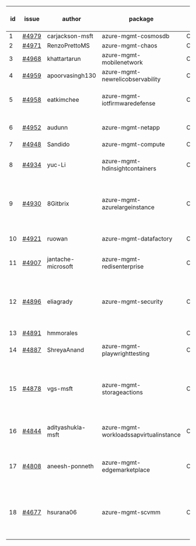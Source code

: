 | id | issue | author | package | assignee | bot advice | created date of issue | target release date | date from target |
| ------ | ------ | ------ | ------ | ------ | ------ | ------ | ------ | :-----: |
| 1 | [#4979](https://github.com/Azure/sdk-release-request/issues/4979) | carjackson-msft | azure-mgmt-cosmosdb | ChenxiJiang333 |  | 02-22 | 03-22 |  |
| 2 | [#4971](https://github.com/Azure/sdk-release-request/issues/4971) | RenzoPrettoMS | azure-mgmt-chaos | ChenxiJiang333 |  | 02-21 | 03-22 |  |
| 3 | [#4968](https://github.com/Azure/sdk-release-request/issues/4968) | khattartarun | azure-mgmt-mobilenetwork | ChenxiJiang333 |  | 02-20 | 03-22 |  |
| 4 | [#4959](https://github.com/Azure/sdk-release-request/issues/4959) | apoorvasingh130 | azure-mgmt-newrelicobservability | ChenxiJiang333 | new comment. | 02-19 | 03-22 |  |
| 5 | [#4958](https://github.com/Azure/sdk-release-request/issues/4958) | eatkimchee | azure-mgmt-iotfirmwaredefense | ChenxiJiang333 | new comment. FirstGA HoldOn | 02-17 | 03-22 |  |
| 6 | [#4952](https://github.com/Azure/sdk-release-request/issues/4952) | audunn | azure-mgmt-netapp | ChenxiJiang333 | Attention to inconsistent tag HoldOn | 02-16 | 03-22 |  |
| 7 | [#4948](https://github.com/Azure/sdk-release-request/issues/4948) | Sandido | azure-mgmt-compute | ChenxiJiang333 |  | 02-15 | 03-22 |  |
| 8 | [#4934](https://github.com/Azure/sdk-release-request/issues/4934) | yuc-Li | azure-mgmt-hdinsightcontainers | ChenxiJiang333 | close to release date.  HoldOn | 02-01 | 02-23 | 0 |
| 9 | [#4930](https://github.com/Azure/sdk-release-request/issues/4930) | 8Gitbrix | azure-mgmt-azurelargeinstance | ChenxiJiang333 | new comment. close to release date.  FirstBeta | 01-31 | 02-23 | 0 |
| 10 | [#4921](https://github.com/Azure/sdk-release-request/issues/4921) | ruowan | azure-mgmt-datafactory | ChenxiJiang333 | close to release date.  | 01-26 | 02-23 | 0 |
| 11 | [#4907](https://github.com/Azure/sdk-release-request/issues/4907) | jantache-microsoft | azure-mgmt-redisenterprise | ChenxiJiang333 | close to release date.  | 01-22 | 02-23 | 0 |
| 12 | [#4896](https://github.com/Azure/sdk-release-request/issues/4896) | eliagrady | azure-mgmt-security | ChenxiJiang333 | close to release date.  Attention to inconsistent tag MultiAPI HoldOn | 01-18 | 02-23 | 0 |
| 13 | [#4891](https://github.com/Azure/sdk-release-request/issues/4891) | hmmorales |  | ChenxiJiang333 |  | 01-16 |  | 0 |
| 14 | [#4887](https://github.com/Azure/sdk-release-request/issues/4887) | ShreyaAnand | azure-mgmt-playwrighttesting | ChenxiJiang333 | close to release date.  | 01-15 | 02-23 | 0 |
| 15 | [#4878](https://github.com/Azure/sdk-release-request/issues/4878) | vgs-msft | azure-mgmt-storageactions | ChenxiJiang333 | new comment. close to release date.  FirstBeta HoldOn | 01-09 | 02-23 | 0 |
| 16 | [#4844](https://github.com/Azure/sdk-release-request/issues/4844) | adityashukla-msft | azure-mgmt-workloadssapvirtualinstance | ChenxiJiang333 | close to release date.  FirstBeta | 12-20 | 02-23 | 0 |
| 17 | [#4808](https://github.com/Azure/sdk-release-request/issues/4808) | aneesh-ponneth | azure-mgmt-edgemarketplace | ChenxiJiang333 | close to release date.  FirstBeta HoldOn | 11-29 | 02-23 | 0 |
| 18 | [#4677](https://github.com/Azure/sdk-release-request/issues/4677) | hsurana06 | azure-mgmt-scvmm | ChenxiJiang333 | new comment. close to release date.  FirstGA HoldOn | 10-23 | 02-23 | 0 |
